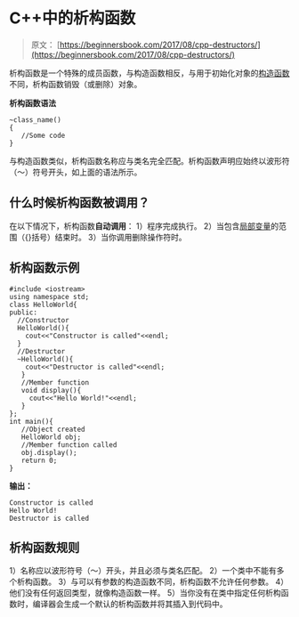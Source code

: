 # C++中的析构函数

> 原文： [https://beginnersbook.com/2017/08/cpp-destructors/](https://beginnersbook.com/2017/08/cpp-destructors/)

析构函数是一个特殊的成员函数，与构造函数相反，与用于初始化对象的[构造函数](https://beginnersbook.com/2017/08/cpp-constructors/)不同，析构函数销毁（或删除）对象。

**析构函数语法**

```
~class_name()    
{   
   //Some code   
}
```

与构造函数类似，析构函数名称应与类名完全匹配。析构函数声明应始终以波形符（〜）符号开头，如上面的语法所示。

## 什么时候析构函数被调用？

在以下情况下，析构函数**自动调用**：
1）程序完成执行。
2）当包含[局部变量](https://beginnersbook.com/2017/08/cpp-variables/)的范围（{}括号）结束时。
3）当你调用删除操作符时。

## 析构函数示例

```
#include <iostream>
using namespace std;
class HelloWorld{
public:
  //Constructor
  HelloWorld(){
    cout<<"Constructor is called"<<endl;
  }
  //Destructor
  ~HelloWorld(){
    cout<<"Destructor is called"<<endl;
   }
   //Member function
   void display(){
     cout<<"Hello World!"<<endl;
   }
};
int main(){
   //Object created
   HelloWorld obj;
   //Member function called
   obj.display();
   return 0;
}
```

**输出：**

```
Constructor is called
Hello World!
Destructor is called

```

## 析构函数规则

1）名称应以波形符号（〜）开头，并且必须与类名匹配。
2）一个类中不能有多个析构函数。
3）与可以有参数的构造函数不同，析构函数不允许任何参数。
4）他们没有任何返回类型，就像构造函数一样。
5）当你没有在类中指定任何析构函数时，编译器会生成一个默认的析构函数并将其插入到代码中。